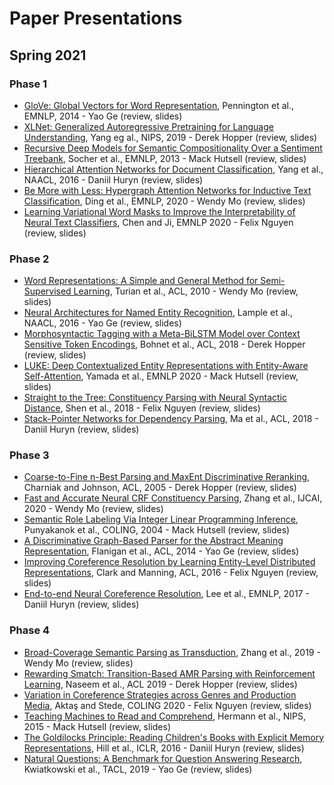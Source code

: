 # Paper Presentations

## Spring 2021

### Phase 1

* [GloVe: Global Vectors for Word Representation](https://www.aclweb.org/anthology/D14-1162), Pennington et al., EMNLP, 2014 - Yao Ge (review, slides)
* [XLNet: Generalized Autoregressive Pretraining for Language Understanding](https://papers.nips.cc/paper/2019/hash/dc6a7e655d7e5840e66733e9ee67cc69-Abstract.html), Yang eg al., NIPS, 2019 - Derek Hopper (review, slides)
* [Recursive Deep Models for Semantic Compositionality Over a Sentiment Treebank](http://aclweb.org/anthology/D13-1170), Socher et al., EMNLP, 2013 - Mack Hutsell (review, slides)
* [Hierarchical Attention Networks for Document Classification](http://www.aclweb.org/anthology/N16-1174), Yang et al., NAACL, 2016 - Daniil Huryn (review, slides)
* [Be More with Less: Hypergraph Attention Networks for Inductive Text Classification](https://www.aclweb.org/anthology/2020.emnlp-main.399), Ding et al., EMNLP, 2020 - Wendy Mo (review, slides)
* [Learning Variational Word Masks to Improve the Interpretability of Neural Text Classifiers](https://www.aclweb.org/anthology/2020.emnlp-main.347/), Chen and Ji, EMNLP 2020 - Felix Nguyen (review, slides)

### Phase 2

* [Word Representations: A Simple and General Method for Semi-Supervised Learning](http://www.aclweb.org/anthology/P10-1040), Turian et al., ACL, 2010 - Wendy Mo (review, slides)
* [Neural Architectures for Named Entity Recognition](https://www.aclweb.org/anthology/N16-1030), Lample et al., NAACL, 2016 - Yao Ge (review, slides)
* [Morphosyntactic Tagging with a Meta-BiLSTM Model over Context Sensitive Token Encodings](https://www.aclweb.org/anthology/P18-1246/), Bohnet et al., ACL, 2018 - Derek Hopper (review, slides)
* [LUKE: Deep Contextualized Entity Representations with Entity-Aware Self-Attention](https://www.aclweb.org/anthology/2020.emnlp-main.523), Yamada et al., EMNLP 2020 - Mack Hutsell (review, slides)
* [Straight to the Tree: Constituency Parsing with Neural Syntactic Distance](http://aclweb.org/anthology/P18-1108), Shen et al., 2018 - Felix Nguyen (review, slides)
* [Stack-Pointer Networks for Dependency Parsing](https://www.aclweb.org/anthology/P18-1130/), Ma et al., ACL, 2018 - Daniil Huryn (review, slides)

### Phase 3

* [Coarse-to-Fine n-Best Parsing and MaxEnt Discriminative Reranking](https://www.aclweb.org/anthology/P05-1022/), Charniak and Johnson, ACL, 2005 - Derek Hopper (review, slides) 
* [Fast and Accurate Neural CRF Constituency Parsing](https://www.ijcai.org/Proceedings/2020/560/), Zhang et al., IJCAI, 2020 - Wendy Mo (review, slides)
* [Semantic Role Labeling Via Integer Linear Programming Inference](https://www.aclweb.org/anthology/C04-1197/), Punyakanok et al., COLING, 2004 - Mack Hutsell (review, slides)
* [A Discriminative Graph-Based Parser for the Abstract Meaning Representation](http://www.aclweb.org/anthology/P14-1134), Flanigan et al., ACL, 2014 - Yao Ge (review, slides)
* [Improving Coreference Resolution by Learning Entity-Level Distributed Representations](http://www.aclweb.org/anthology/P16-1061), Clark and Manning, ACL, 2016 - Felix Nguyen (review, slides)
* [End-to-end Neural Coreference Resolution](https://www.aclweb.org/anthology/D17-1018), Lee et al., EMNLP, 2017 - Daniil Huryn (review, slides)

### Phase 4

* [Broad-Coverage Semantic Parsing as Transduction](https://www.aclweb.org/anthology/D19-1392/), Zhang et al., 2019 - Wendy Mo (review, slides)
* [Rewarding Smatch: Transition-Based AMR Parsing with Reinforcement Learning](https://www.aclweb.org/anthology/P19-1451/), Naseem et al., ACL 2019 - Derek Hopper (review, slides)
* [Variation in Coreference Strategies across Genres and Production Media](https://www.aclweb.org/anthology/2020.coling-main.508/), Aktaş and Stede, COLING 2020 - Felix Nguyen (review, slides)
* [Teaching Machines to Read and Comprehend](https://papers.nips.cc/paper/5945-teaching-machines-to-read-and-comprehend), Hermann et al., NIPS, 2015 - Mack Hutsell (review, slides)
* [The Goldilocks Principle: Reading Children's Books with Explicit Memory Representations](https://arxiv.org/abs/1511.02301), Hill et al., ICLR, 2016 - Daniil Huryn (review, slides)
* [Natural Questions: A Benchmark for Question Answering Research](https://www.aclweb.org/anthology/Q19-1026/), Kwiatkowski et al., TACL, 2019 - Yao Ge (review, slides)
